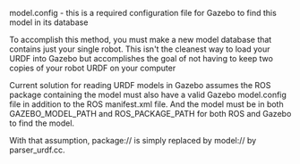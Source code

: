 model.config - this is a required configuration file for Gazebo to find this model in its database

To accomplish this method, you must make a new model database that contains just your single robot. This isn't the cleanest way to load your URDF into Gazebo but accomplishes the goal of not having to keep two copies of your robot URDF on your computer

Current solution for reading URDF models in Gazebo assumes the ROS package containing the model must also have a valid Gazebo model.config file in addition to the ROS manifest.xml file. And the model must be in both GAZEBO_MODEL_PATH and ROS_PACKAGE_PATH for both ROS and Gazebo to find the model.

With that assumption, package:// is simply replaced by model:// by parser_urdf.cc.